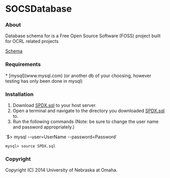 SOCSDatabase
========

<h3>About</h3>
Database schema for is a Free Open Source Software (FOSS) project built for OCRL related projects

<a href="https://github.com/socstools/SOCSDatabase/tree/master/Schema.md">Schema</a>

<h3>Requirements</h3>
* [mysql](www.mysql.com) (or another db of your choosing, however testing has only been done in mysql)




<h3>Installation</h3>
<ol>
  <li>Download <a href="https://github.com/socstools/SOCSDatabase/tree/master/SQL/SPDX.sql">SPDX.sql</a> to your host server.</li>
  <li>Open a terminal and navigate to the directory you downloaded <a href="https://github.com/socstools/SOCSDatabase/tree/master/SQL/SPDX.sql">SPDX.sql</a> to.</li>
  <li>Run the following commands (Note: be sure to change the user name and password appropriately.)</li>
</ol>
`$> mysql --user=UserName --password=Password`

`mysql> source SPDX.sql`

<h3>Copyright</h3>
Copyright (C) 2014 University of Nebraska at Omaha.
